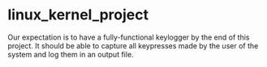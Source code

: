# linux_kernel_project

Our expectation is to have a fully-functional keylogger by the end of this project. 
It should be able to capture all keypresses made by the user of the system and log them in an output file.
